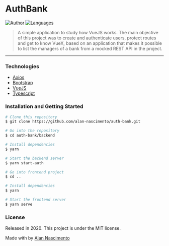 # AuthBank


[![Author](https://img.shields.io/badge/author/alan-nascimento-EE4D64?style=flat-square)](https://github.com/alan-nascimento)
[![Languages](https://img.shields.io/github/languages/count/alan-nascimento/auth-bank?color=%23EE4D64&style=flat-square)](#)

> A simple application to study how VueJS works. The main objective of this project was to create and authenticate users, protect routes and get to know VueX, based on an application that makes it possible to list the managers of a bank from a mocked REST API in the project.

---

### Technologies

*  [Axios](https://github.com/axios/axios)
*  [Bootstrap](https://getbootstrap.com/)
*  [VueJS](https://vuejs.org/)
*  [Typescript](https://www.typescriptlang.org/)


### Installation and Getting Started

```bash
# Clone this repository
$ git clone https://github.com/alan-nascimento/auth-bank.git

# Go into the repository
$ cd auth-bank/backend

# Install dependencies
$ yarn

# Start the backend server
$ yarn start-auth

# Go into frontend project
$ cd ..

# Install dependencies
$ yarn

# Start the frontend server
$ yarn serve
```

### License

Released in 2020.
This project is under the MIT license.

Made with by [Alan Nascimento](https://github.com/alan-nascimento)
